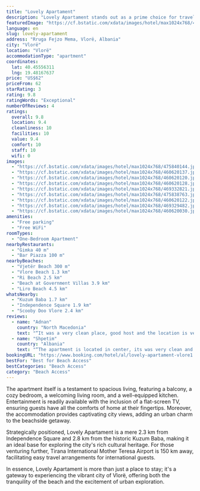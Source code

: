 ```yaml
---
title: "Lovely Apartament"
description: "Lovely Apartament stands out as a prime choice for travelers seeking comfort and convenience in Vlorë."
featuredImage: "https://cf.bstatic.com/xdata/images/hotel/max1024x768/475840144.jpg?k=ba29a810a8c4c5fdba9fa470b0a7c1d165479bd0fe4715333326af99023d23bf&o=&hp=1"
language: en
slug: lovely-apartament
address: "Rruga Fejzo Mema, Vlorë, Albania"
city: "Vlorë"
location: "Vlorë"
accommodationType: "apartment"
coordinates:
  lat: 40.45556311
  lng: 19.48167637
price: "US$62"
priceFrom: 62
starRating: 3
rating: 9.8
ratingWords: "Exceptional"
numberOfReviews: 4
ratings:
  overall: 9.8
  location: 9.4
  cleanliness: 10
  facilities: 10
  value: 9.4
  comfort: 10
  staff: 10
  wifi: 0
images:
  - "https://cf.bstatic.com/xdata/images/hotel/max1024x768/475840144.jpg?k=ba29a810a8c4c5fdba9fa470b0a7c1d165479bd0fe4715333326af99023d23bf&o=&hp=1"
  - "https://cf.bstatic.com/xdata/images/hotel/max1024x768/460620137.jpg?k=d4daf40ef69509f0870c150276b8f4b75d4edb346e88f7d16bf88788680a9200&o=&hp=1"
  - "https://cf.bstatic.com/xdata/images/hotel/max1024x768/460620120.jpg?k=9f6a319be120e8fd04d66ea6c18a331687488ceeb2d85987ce430b8696ebfd5e&o=&hp=1"
  - "https://cf.bstatic.com/xdata/images/hotel/max1024x768/460620128.jpg?k=d6882df6922e9fd4ac7139b78473738a3bb661b253daf2c8c48db88680e641a7&o=&hp=1"
  - "https://cf.bstatic.com/xdata/images/hotel/max1024x768/469332821.jpg?k=d96d42a44fff497e7291ae02947b957cf877595b17db1eef117f99d38d38fdb0&o=&hp=1"
  - "https://cf.bstatic.com/xdata/images/hotel/max1024x768/475838763.jpg?k=8ea100fd2c960495b69388cc5950952f6a2da13a9794db4f42bf8ef174fe48a9&o=&hp=1"
  - "https://cf.bstatic.com/xdata/images/hotel/max1024x768/460620122.jpg?k=234eaacd0a8934e33117547cb1e6fce262ff4196033fcac5b9737722c8092e1d&o=&hp=1"
  - "https://cf.bstatic.com/xdata/images/hotel/max1024x768/469329482.jpg?k=ad3fdc84ca40dc09a15ddfe1a2653213323afed7ad2c4af4ecfe205954d6edfa&o=&hp=1"
  - "https://cf.bstatic.com/xdata/images/hotel/max1024x768/460620030.jpg?k=bdb1908efe387bf58aafb8fda75dadb32b04c467778d20951e106ea751840003&o=&hp=1"
amenities:
  - "Free parking"
  - "Free WiFi"
roomTypes:
  - "One-Bedroom Apartment"
nearbyRestaurants:
  - "Gimka 40 m"
  - "Bar Piazza 100 m"
nearbyBeaches:
  - "Vjetër Beach 300 m"
  - "Vlore Beach 1.3 km"
  - "Ri Beach 2.5 km"
  - "Beach at Government Villas 3.9 km"
  - "Liro Beach 4.5 km"
whatsNearby:
  - "Kuzum Baba 1.7 km"
  - "Independence Square 1.9 km"
  - "Scooby Doo Vlore 2.4 km"
reviews:
  - name: "Adnan"
    country: "North Macedonia"
    text: "“It was a very clean place, good host and the location is very good, close to the old beach.”"
  - name: "Shpetim"
    country: "Albania"
    text: "“The apartment is located in center, its was very clean and organized, its a good choice for a family or groups.”"
bookingURL: "https://www.booking.com/hotel/al/lovely-apartament-vlore1.en-gb.html?aid=8035640"
bestFor: "Best for Beach Access"
bestCategories: "Beach Access"
category: "Beach Access"
---
```


The apartment itself is a testament to spacious living, featuring a balcony, a cozy bedroom, a welcoming living room, and a well-equipped kitchen. Entertainment is readily available with the inclusion of a flat-screen TV, ensuring guests have all the comforts of home at their fingertips. Moreover, the accommodation provides captivating city views, adding an urban charm to the beachside getaway.

Strategically positioned, Lovely Apartament is a mere 2.3 km from Independence Square and 2.8 km from the historic Kuzum Baba, making it an ideal base for exploring the city's rich cultural heritage. For those venturing further, Tirana International Mother Teresa Airport is 150 km away, facilitating easy travel arrangements for international guests.

In essence, Lovely Apartament is more than just a place to stay; it's a gateway to experiencing the vibrant city of Vlorë, offering both the tranquility of the beach and the excitement of urban exploration.